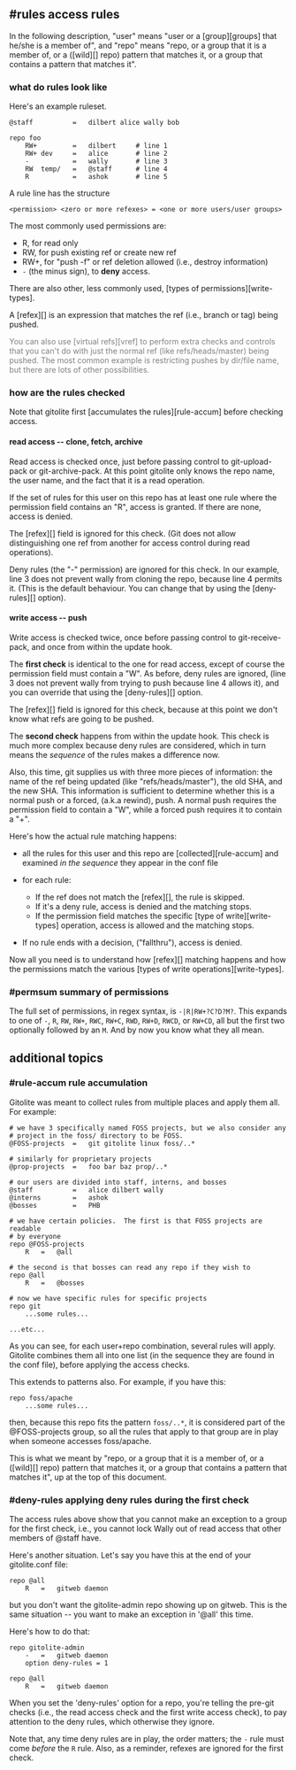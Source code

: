 ## #rules access rules

In the following description, "user" means "user or a [group][groups] that
he/she is a member of", and "repo" means "repo, or a group that it is a member
of, or a ([wild][] repo) pattern that matches it, or a group that contains a
pattern that matches it".

### what do rules look like

Here's an example ruleset.

    @staff          =   dilbert alice wally bob

    repo foo
        RW+         =   dilbert     # line 1
        RW+ dev     =   alice       # line 2
        -           =   wally       # line 3
        RW  temp/   =   @staff      # line 4
        R           =   ashok       # line 5

A rule line has the structure

    <permission> <zero or more refexes> = <one or more users/user groups>

The most commonly used permissions are:

  * R, for read only
  * RW, for push existing ref or create new ref
  * RW+, for  "push -f" or ref deletion allowed (i.e., destroy
    information)
  * `-` (the minus sign), to **deny** access.

There are also other, less commonly used, [types of permissions][write-types].

A [refex][] is an expression that matches the ref (i.e., branch or tag) being
pushed.

<font color="gray">You can also use [virtual refs][vref] to perform extra
checks and controls that you can't do with just the normal ref (like
refs/heads/master) being pushed.  The most common example is restricting
pushes by dir/file name, but there are lots of other possibilities.</font>

### how are the rules checked

Note that gitolite first [accumulates the rules][rule-accum] before checking
access.

#### read access -- clone, fetch, archive

Read access is checked once, just before passing control to git-upload-pack or
git-archive-pack.  At this point gitolite only knows the repo name, the user
name, and the fact that it is a read operation.

If the set of rules for this user on this repo has at least one rule where the
permission field contains an "R", access is granted.  If there are none,
access is denied.

The [refex][] field is ignored for this check.  (Git does not allow
distinguishing one ref from another for access control during read
operations).

Deny rules (the "-" permission) are ignored for this check.  In our example,
line 3 does not prevent wally from cloning the repo, because line 4 permits
it.  (This is the default behaviour.  You can change that by using the
[deny-rules][] option).

#### write access -- push

Write access is checked twice, once before passing control to
git-receive-pack, and once from within the update hook.

The **first check** is identical to the one for read access, except of course
the permission field must contain a "W".  As before, deny rules are ignored,
(line 3 does not prevent wally from trying to push because line 4 allows it),
and you can override that using the [deny-rules][] option.

The [refex][] field is ignored for this check, because at this point we don't
know what refs are going to be pushed.

The **second check** happens from within the update hook.  This check is much
more complex because deny rules are considered, which in turn means the
*sequence* of the rules makes a difference now.

Also, this time, git supplies us with three more pieces of information: the
name of the ref being updated (like "refs/heads/master"), the old SHA, and the
new SHA.  This information is sufficient to determine whether this is a normal
push or a forced, (a.k.a rewind), push.  A normal push requires the permission
field to contain a "W", while a forced push requires it to contain a "+".

Here's how the actual rule matching happens:

  * all the rules for this user and this repo are [collected][rule-accum] and
    examined *in the sequence* they appear in the conf file

  * for each rule:

      * If the ref does not match the [refex][], the rule is skipped.
      * If it's a deny rule, access is denied and the matching stops.
      * If the permission field matches the specific [type of
        write][write-types] operation, access is allowed and the matching
        stops.

  * If no rule ends with a decision, ("fallthru"), access is denied.

Now all you need is to understand how [refex][] matching happens and how the
permissions match the various [types of write operations][write-types].

### #permsum summary of permissions

The full set of permissions, in regex syntax, is `-|R|RW+?C?D?M?`.  This
expands to one of `-`, `R`, `RW`, `RW+`, `RWC`, `RW+C`, `RWD`, `RW+D`, `RWCD`,
or `RW+CD`, all but the first two optionally followed by an `M`.  And by now
you know what they all mean.

## additional topics

### #rule-accum rule accumulation

Gitolite was meant to collect rules from multiple places and apply them all.
For example:

    # we have 3 specifically named FOSS projects, but we also consider any
    # project in the foss/ directory to be FOSS.
    @FOSS-projects  =   git gitolite linux foss/..*

    # similarly for proprietary projects
    @prop-projects  =   foo bar baz prop/..*

    # our users are divided into staff, interns, and bosses
    @staff          =   alice dilbert wally
    @interns        =   ashok
    @bosses         =   PHB

    # we have certain policies.  The first is that FOSS projects are readable
    # by everyone
    repo @FOSS-projects
        R   =   @all

    # the second is that bosses can read any repo if they wish to
    repo @all
        R   =   @bosses

    # now we have specific rules for specific projects
    repo git
        ...some rules...

    ...etc...

As you can see, for each user+repo combination, several rules will apply.
Gitolite combines them all into one list (in the sequence they are found in
the conf file), before applying the access checks.

This extends to patterns also.  For example, if you have this:

    repo foss/apache
        ...some rules...

then, because this repo fits the pattern `foss/..*`, it is considered part of
the @FOSS-projects group, so all the rules that apply to that group are in
play when someone accesses foss/apache.

This is what we meant by "repo, or a group that it is a member of, or a
([wild][] repo) pattern that matches it, or a group that contains a pattern
that matches it", up at the top of this document.

### #deny-rules applying deny rules during the first check

The access rules above show that you cannot make an exception to a group for
the first check, i.e., you cannot lock Wally out of read access that other
members of @staff have.

Here's another situation.  Let's say you have this at the end of your
gitolite.conf file:

    repo @all
        R   =   gitweb daemon

but you don't want the gitolite-admin repo showing up on gitweb.  This is the
same situation -- you want to make an exception in '@all' this time.

Here's how to do that:

    repo gitolite-admin
        -   =   gitweb daemon
        option deny-rules = 1

    repo @all
        R   =   gitweb daemon

When you set the 'deny-rules' option for a repo, you're telling the pre-git
checks (i.e., the read access check and the first write access check), to pay
attention to the deny rules, which otherwise they ignore.

Note that, any time deny rules are in play, the order matters; the `-` rule
must come *before* the `R` rule.  Also, as a reminder, refexes are ignored for
the first check.
